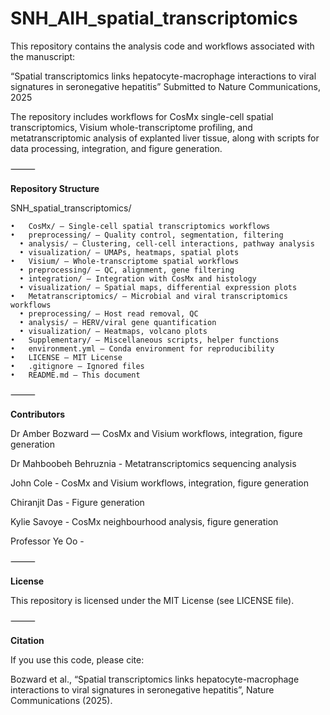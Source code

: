 # SNH_AIH_spatial_transcriptomics

This repository contains the analysis code and workflows associated with the manuscript:

“Spatial transcriptomics links hepatocyte-macrophage interactions to viral signatures in seronegative hepatitis”
Submitted to Nature Communications, 2025

The repository includes workflows for CosMx single-cell spatial transcriptomics, Visium whole-transcriptome profiling, and metatranscriptomic analysis of explanted liver tissue, along with scripts for data processing, integration, and figure generation.

⸻

**Repository Structure**

SNH_spatial_transcriptomics/

	•	CosMx/ – Single-cell spatial transcriptomics workflows
    •	preprocessing/ – Quality control, segmentation, filtering
	  •	analysis/ – Clustering, cell-cell interactions, pathway analysis
	  •	visualization/ – UMAPs, heatmaps, spatial plots
	•	Visium/ – Whole-transcriptome spatial workflows
	  •	preprocessing/ – QC, alignment, gene filtering
	  •	integration/ – Integration with CosMx and histology
	  •	visualization/ – Spatial maps, differential expression plots
	•	Metatranscriptomics/ – Microbial and viral transcriptomics workflows
	  •	preprocessing/ – Host read removal, QC
	  •	analysis/ – HERV/viral gene quantification
	  •	visualization/ – Heatmaps, volcano plots
	•	Supplementary/ – Miscellaneous scripts, helper functions
	•	environment.yml – Conda environment for reproducibility
	•	LICENSE – MIT License
	•	.gitignore – Ignored files
	•	README.md – This document
  
⸻

**Contributors**

Dr Amber Bozward — CosMx and Visium workflows, integration, figure generation

Dr Mahboobeh Behruznia - Metatranscriptomics sequencing analysis

John Cole - CosMx and Visium workflows, integration, figure generation

Chiranjit Das - Figure generation

Kylie Savoye - CosMx neighbourhood analysis, figure generation

Professor Ye Oo -
  
⸻

**License**

This repository is licensed under the MIT License (see LICENSE file).

⸻

**Citation**

If you use this code, please cite:

Bozward et al., “Spatial transcriptomics links hepatocyte-macrophage interactions to viral signatures in seronegative hepatitis”, Nature Communications (2025).
